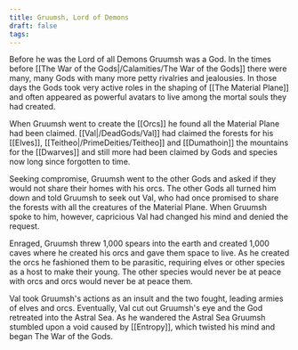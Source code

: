 ```yaml
---
title: Gruumsh, Lord of Demons
draft: false
tags:
---
```

Before he was the Lord of all Demons Gruumsh was a God. In the times before [[The War of the Gods|/Calamities/The War of the Gods]] there were many, many Gods with many more petty rivalries and jealousies. In those days the Gods took very active roles in the shaping of [[The Material Plane]] and often appeared as powerful avatars to live among the mortal souls they had created.

When Gruumsh went to create the [[Orcs]] he found all the Material Plane had been claimed. [[Val|/DeadGods/Val]] had claimed the forests for his [[Elves]], [[Teitheo|/PrimeDeities/Teitheo]] and [[Dumathoin]] the mountains for the [[Dwarves]] and still more had been claimed by Gods and species now long since forgotten to time. 

Seeking compromise, Gruumsh went to the other Gods and asked if they would not share their homes with his orcs. The other Gods all turned him down and told Gruumsh to seek out Val, who had once promised to share the forests with all the creatures of the Material Plane. When Gruumsh spoke to him, however, capricious Val had changed his mind and denied the request. 

Enraged, Gruumsh threw 1,000 spears into the earth and created 1,000 caves where he created his orcs and gave them space to live. As he created the orcs he fashioned them to be parasitic, requiring elves or other species as a host to make their young. The other species would never be at peace with orcs and orcs would never be at peace them. 

Val took Gruumsh's actions as an insult and the two fought, leading armies of elves and orcs. Eventually, Val cut out Gruumsh's eye and the God retreated into the Astral Sea. As he wandered the Astral Sea Gruumsh stumbled upon a void caused by [[Entropy]], which twisted his mind and began The War of the Gods. 
